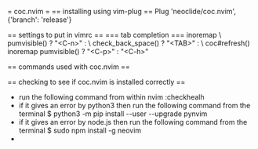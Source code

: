 
= coc.nvim =
== installing using vim-plug ==
Plug 'neoclide/coc.nvim', {'branch': 'release'}

== settings to put in vimrc ==
=== tab completion ===
inoremap <silent><expr> <TAB>
      \ pumvisible() ? "\<C-n>" :
      \ <SID>check_back_space() ? "\<TAB>" :
      \ coc#refresh()
inoremap <expr><S-TAB> pumvisible() ? "\<C-p>" : "\<C-h>"

== commands used with coc.nvim ==


== checking to see if coc.nvim is installed correctly ==
* run the following command from within nvim
	:checkhealh
* if it gives an error by python3 then run the following command from the terminal
	$ python3 -m pip install --user --upgrade pynvim
* if it gives an error by node.js then run the following command from the terminal
	$ sudo npm install -g neovim
* 
